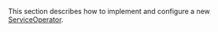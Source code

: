 This section describes how to implement and configure a new [ServiceOperator](../blob/develop/src/main/java/org/n52/iceland/service/operator/ServiceOperator.java).